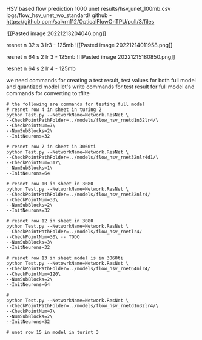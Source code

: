 HSV based flow prediction
1000
unet 
results/hsv_unet_100mb.csv
logs/flow_hsv_unet_wo_standard/
github - https://github.com/saikrn112/OpticalFlowOnTPU/pull/3/files

![[Pasted image 20221213204046.png]]





resnet n 32 s 3 lr3 - 125mb
![[Pasted image 20221214011958.png]]


resnet n 64 s 2 lr 3 - 125mb
![[Pasted image 20221215180850.png]]

resnet n 64 s 2 lr 4 - 125mb

we need commands for creating a test result, test values for both full model and quantized model
let's write commands for test result for full model
and commands for converting to tflite
```
# the following are commands for testing full model
# resnet row 4 in sheet in turing 2
python Test.py --NetworkName=Network.ResNet \
--CheckPointPathFolder=../models/flow_hsv_rnetd1n32lr4/\
--CheckPointNum=7\
--NumSubBlocks=2\
--InitNeurons=32

# resnet row 7 in sheet in 3060ti
python Test.py --NetworkName=Network.ResNet \
--CheckPointPathFolder=../models/flow_hsv_rnet32nlr4d1/\
--CheckPointNum=317\
--NumSubBlocks=1\
--InitNeurons=64

# resnet row 10 in sheet in 3080 
python Test.py --NetworkName=Network.ResNet \
--CheckPointPathFolder=../models/flow_hsv_rnet32nlr4/
--CheckPointNum=33\
--NumSubBlocks=2\
--InitNeurons=32

# resnet row 12 in sheet in 3080 
python Test.py --NetworkName=Network.ResNet \
--CheckPointPathFolder=../models/flow_hsv_rnetlr4/
--CheckPointNum=30\ -- TODO
--NumSubBlocks=3\
--InitNeurons=32

# resnet row 13 in sheet model is in 3060ti
python Test.py --NetowrkName=Network.ResNet \
--CheckPointPathFolder=../models/flow_hsv_rnet64nlr4/
--CheckPointNum=120\
--NumSubBlocks=2\
--InitNeurons=64
```


```
# 
python Test.py --NetworkName=Network.ResNet \
--CheckPointPathFolder=../models/flow_hsv_rnetd1n32lr4/\
--CheckPointNum=7\
--NumSubBlocks=2\
--InitNeurons=32
```

```
# unet row 15 in model in turint 3

```

